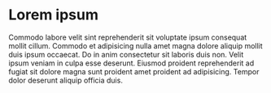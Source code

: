 # Lorem ipsum

Commodo labore velit sint reprehenderit sit voluptate ipsum consequat mollit cillum. Commodo et adipisicing nulla amet magna dolore aliquip mollit duis ipsum occaecat. Do in anim consectetur sit laboris duis non. Velit ipsum veniam in culpa esse deserunt. Eiusmod proident reprehenderit ad fugiat sit dolore magna sunt proident amet proident ad adipisicing. Tempor dolor deserunt aliquip officia duis.
